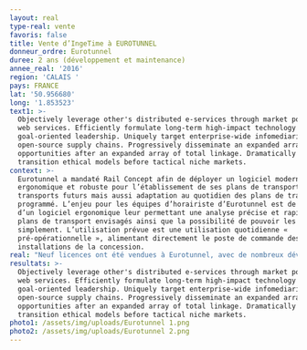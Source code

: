 ```yaml
---
layout: real
type-real: vente
favoris: false
title: Vente d’IngeTime à EUROTUNNEL
donneur_ordre: Eurotunnel
duree: 2 ans (développement et maintenance)
annee_real: '2016'
region: 'CALAIS '
pays: FRANCE
lat: '50.956680'
long: '1.853523'
text1: >-
  Objectively leverage other's distributed e-services through market positioning
  web services. Efficiently formulate long-term high-impact technology before
  goal-oriented leadership. Uniquely target enterprise-wide infomediaries for
  open-source supply chains. Progressively disseminate an expanded array of
  opportunities after an expanded array of total linkage. Dramatically
  transition ethical models before tactical niche markets.
context: >-
  Eurotunnel a mandaté Rail Concept afin de déployer un logiciel moderne,
  ergonomique et robuste pour l’établissement de ses plans de transport : plans
  transports futurs mais aussi adaptation au quotidien des plans de transport
  programmé. L’enjeu pour les équipes d’horairiste d’Eurotunnel est de disposer
  d’un logiciel ergonomique leur permettant une analyse précise et rapide des
  plans de transport envisagés ainsi que la possibilité de pouvoir les adapter
  simplement. L’utilisation prévue est une utilisation quotidienne «
  pré-opérationnelle », alimentant directement le poste de commande des
  installations de la concession.
real: "Neuf licences ont été vendues à Eurotunnel, avec de nombreux développements pour adapter la TVM430 à la concession et intégrer des fonctionnalités jusqu’alors non utilisés : \r\n\n•\tMaintien des limitations de vitesse, \r\n\n•\tProtection spécifique des navettes en tunnel contre le risque incendie, \r\n\n•\tModélisation des plages travaux, \r\n\n•\tInterface avec les autres outils informatiques d’Eurotunnel,\r\n\n•\tLimitations de vitesse horairisées,\r\n\n•\tCoupures caténaires à quai,\r\n\n•\tAffichage combiné des graphiques de circulation et des GOV,\r\n\n•\tGestion des plages travaux,\r\n\n•\tDéploiement d’ERTMS N2 dans la concession,\r\n\nAfin de faciliter la lecture du plan de transport et la résolution des conflits pour construire les plans de transport quotidiens, des outils de visualisation des séquences de vitesse TVM."
resultats: >-
  Objectively leverage other's distributed e-services through market positioning
  web services. Efficiently formulate long-term high-impact technology before
  goal-oriented leadership. Uniquely target enterprise-wide infomediaries for
  open-source supply chains. Progressively disseminate an expanded array of
  opportunities after an expanded array of total linkage. Dramatically
  transition ethical models before tactical niche markets.
photo1: /assets/img/uploads/Eurotunnel 1.png
photo2: /assets/img/uploads/Eurotunnel 2.png
---
```


